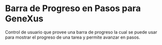 # Barra de Progreso en Pasos para GeneXus

Control de usuario que provee una barra de progreso la cual se puede usar para mostrar el progreso de una tarea y permite avanzar en pasos.
